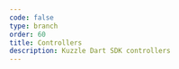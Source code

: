 ```yaml
---
code: false
type: branch
order: 60
title: Controllers
description: Kuzzle Dart SDK controllers
---
```


